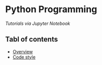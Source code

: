 # Python Programming
*Tutorials via Jupyter Notebook*



## Tabl of contents 
- [Overview](https://github.com/kyaiooiayk/Python-Programming/blob/main/tutorials/Python_overview.md)
- [Code style](https://github.com/kyaiooiayk/Python-Programming/blob/main/tutorials/Code_style.md)